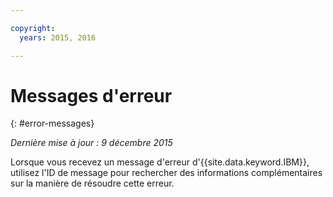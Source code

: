 ```yaml
---

copyright:
  years: 2015, 2016

---
```



# Messages d'erreur
{: #error-messages}

*Dernière mise à jour : 9 décembre 2015*

Lorsque vous recevez un message d'erreur d'{{site.data.keyword.IBM}}, utilisez l'ID de message pour rechercher des informations complémentaires sur la manière de résoudre cette erreur. 

